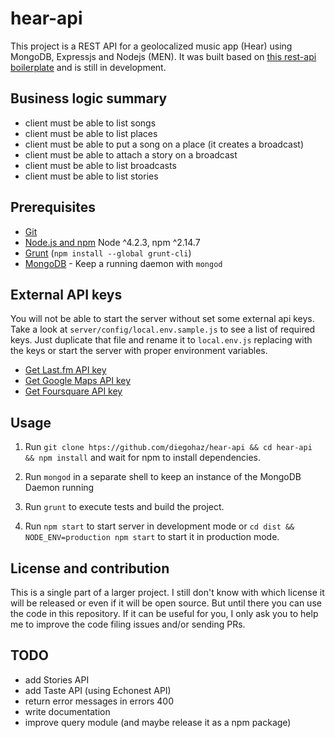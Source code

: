 # hear-api

This project is a REST API for a geolocalized music app (Hear) using MongoDB, Expressjs and Nodejs (MEN). It was built based on [this rest-api boilerplate](https://github.com/diegohaz/rest-api) and is still in development.

## Business logic summary

- client must be able to list songs
- client must be able to list places
- client must be able to put a song on a place (it creates a broadcast)
- client must be able to attach a story on a broadcast
- client must be able to list broadcasts
- client must be able to list stories

## Prerequisites

- [Git](https://git-scm.com/)
- [Node.js and npm](nodejs.org) Node ^4.2.3, npm ^2.14.7
- [Grunt](http://gruntjs.com/) (`npm install --global grunt-cli`)
- [MongoDB](https://www.mongodb.org/) - Keep a running daemon with `mongod`

## External API keys

You will not be able to start the server without set some external api keys. Take a look at `server/config/local.env.sample.js` to see a list of required keys. Just duplicate that file and rename it to `local.env.js` replacing with the keys or start the server with proper environment variables.

- [Get Last.fm API key](http://www.last.fm/pt/api)
- [Get Google Maps API key](https://developers.google.com/maps/documentation/javascript/get-api-key)
- [Get Foursquare API key](https://developer.foursquare.com/start)

## Usage

1. Run `git clone htps://github.com/diegohaz/hear-api && cd hear-api && npm install` and wait for npm to install dependencies.

2. Run `mongod` in a separate shell to keep an instance of the MongoDB Daemon running

3. Run `grunt` to execute tests and build the project.

4. Run `npm start` to start server in development mode or `cd dist && NODE_ENV=production npm start` to start it in production mode.

## License and contribution

This is a single part of a larger project. I still don't know with which license it will be released or even if it will be open source. But until there you can use the code in this repository. If it can be useful for you, I only ask you to help me to improve the code filing issues and/or sending PRs.

## TODO

- add Stories API
- add Taste API (using Echonest API)
- return error messages in errors 400
- write documentation
- improve query module (and maybe release it as a npm package)
